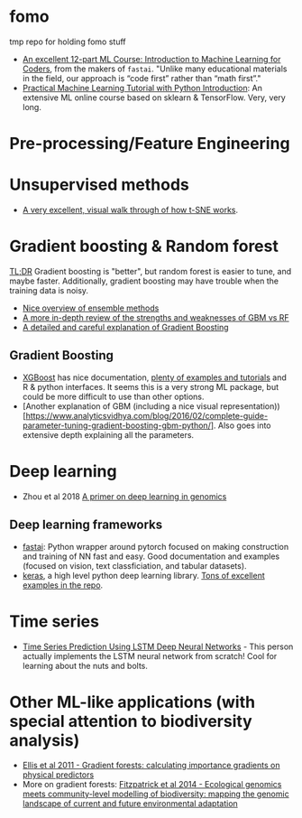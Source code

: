# fomo
tmp repo for holding fomo stuff

* [An excellent 12-part ML Course:  Introduction to Machine Learning for Coders](https://www.fast.ai/2018/09/26/ml-launch/), from the makers of `fastai`. "Unlike many educational materials in the field, our approach is “code first” rather than “math first”."
* [Practical Machine Learning Tutorial with Python Introduction](https://pythonprogramming.net/machine-learning-tutorial-python-introduction/): An extensive ML online course based on sklearn & TensorFlow. Very, very long.

# Pre-processing/Feature Engineering

# Unsupervised methods
* [A very excellent, visual walk through of how t-SNE works](https://distill.pub/2016/misread-tsne/).

# Gradient boosting & Random forest
[TL;DR](http://fastml.com/what-is-better-gradient-boosted-trees-or-random-forest/) Gradient boosting is "better", but random forest is easier to tune, and maybe faster. Additionally, gradient boosting may have trouble when the training data is noisy.

* [Nice overview of ensemble methods](https://medium.com/@aravanshad/ensemble-methods-95533944783f)
* [A more in-depth review of the strengths and weaknesses of GBM vs RF](https://medium.com/@aravanshad/gradient-boosting-versus-random-forest-cfa3fa8f0d80)
* [A detailed and careful explanation of Gradient Boosting](https://explained.ai/gradient-boosting/index.html)

## Gradient Boosting
* [XGBoost](https://xgboost.readthedocs.io/en/latest/index.html) has nice documentation, [plenty of examples and tutorials](https://github.com/dmlc/xgboost/tree/master/demo) and R & python interfaces. It seems this is a very strong ML package, but could be more difficult to use than other options.
* [Another explanation of GBM (including a nice visual representation))[https://www.analyticsvidhya.com/blog/2016/02/complete-guide-parameter-tuning-gradient-boosting-gbm-python/]. Also goes into extensive depth explaining all the parameters.

# Deep learning
* Zhou et al 2018 [A primer on deep learning in genomics](https://sci-hub.tw/https://www.nature.com/articles/s41588-018-0295-5)

## Deep learning frameworks
* [fastai](https://docs.fast.ai/index.html): Python wrapper around pytorch focused on making construction and training of NN fast and easy. Good documentation and examples (focused on vision, text classficiation, and tabular datasets).
* [keras](https://keras.io/), a high level python deep learning library. [Tons of excellent examples in the repo](https://github.com/keras-team/keras/tree/master/examples).

# Time series
* [Time Series Prediction Using LSTM Deep Neural Networks](https://www.altumintelligence.com/articles/a/Time-Series-Prediction-Using-LSTM-Deep-Neural-Networks) - This person actually implements the LSTM neural network from scratch! Cool for learning about the nuts and bolts.

# Other ML-like applications (with special attention to biodiversity analysis)
* [Ellis et al 2011 - Gradient forests: calculating importance gradients
 on physical predictors](https://www.jstor.org/stable/pdf/23144030.pdf)
* More on gradient forests: [Fitzpatrick et al 2014 - Ecological genomics meets community-level modelling of
biodiversity: mapping the genomic landscape of current and
future environmental adaptation](https://sci-hub.tw/https://onlinelibrary.wiley.com/doi/pdf/10.1111/ele.12376)
